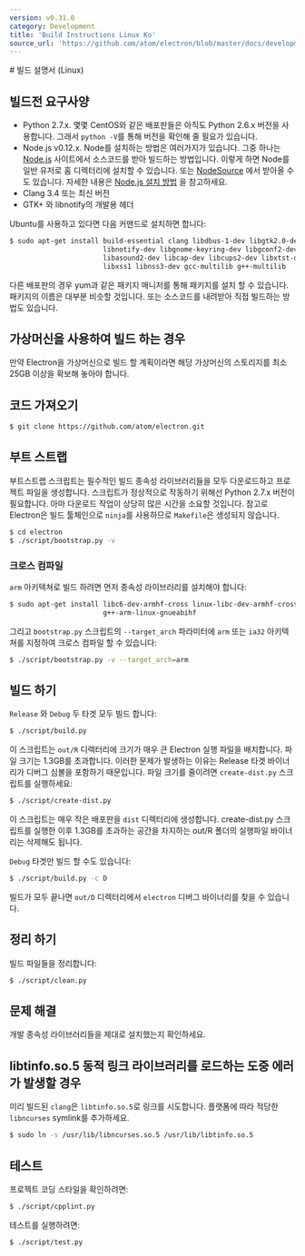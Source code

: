 ```yaml
---
version: v0.31.0
category: Development
title: 'Build Instructions Linux Ko'
source_url: 'https://github.com/atom/electron/blob/master/docs/development/build-instructions-linux-ko.md'
---
```


﻿# 빌드 설명서 (Linux)

## 빌드전 요구사양

* Python 2.7.x. 몇몇 CentOS와 같은 배포판들은 아직도 Python 2.6.x 버전을 사용합니다. 그래서 `python -V`를 통해 버전을 확인해 줄 필요가 있습니다.
* Node.js v0.12.x. Node를 설치하는 방법은 여러가지가 있습니다. 그중 하나는 [Node.js](http://nodejs.org) 사이트에서 소스코드를 받아 빌드하는 방법입니다.
이렇게 하면 Node를 일반 유저로 홈 디렉터리에 설치할 수 있습니다. 또는 [NodeSource](https://nodesource.com/blog/nodejs-v012-iojs-and-the-nodesource-linux-repositories) 에서 받아올 수도 있습니다.
자세한 내용은 [Node.js 설치 방법](https://github.com/joyent/node/wiki/Installation) 을 참고하세요.
* Clang 3.4 또는 최신 버전
* GTK+ 와 libnotify의 개발용 헤더

Ubuntu를 사용하고 있다면 다음 커맨드로 설치하면 합니다:

```bash
$ sudo apt-get install build-essential clang libdbus-1-dev libgtk2.0-dev \
                       libnotify-dev libgnome-keyring-dev libgconf2-dev \
                       libasound2-dev libcap-dev libcups2-dev libxtst-dev \
                       libxss1 libnss3-dev gcc-multilib g++-multilib
```

다른 배포판의 경우 yum과 같은 패키지 매니저를 통해 패키지를 설치 할 수 있습니다. 패키지의 이름은 대부분 비슷할 것입니다.
또는 소스코드를 내려받아 직접 빌드하는 방법도 있습니다.

## 가상머신을 사용하여 빌드 하는 경우

만약 Electron을 가상머신으로 빌드 할 계획이라면 해당 가상머신의 스토리지를 최소 25GB 이상을 확보해 놓아야 합니다.


## 코드 가져오기

```bash
$ git clone https://github.com/atom/electron.git
```

## 부트 스트랩

부트스트랩 스크립트는 필수적인 빌드 종속성 라이브러리들을 모두 다운로드하고 프로젝트 파일을 생성합니다.
스크립트가 정상적으로 작동하기 위해선 Python 2.7.x 버전이 필요합니다.
아마 다운로드 작업이 상당히 많은 시간을 소요할 것입니다.
참고로 Electron은 빌드 툴체인으로 `ninja`를 사용하므로 `Makefile`은 생성되지 않습니다.

```bash
$ cd electron
$ ./script/bootstrap.py -v
```

### 크로스 컴파일

`arm` 아키텍쳐로 빌드 하려면 먼저 종속성 라이브러리를 설치해야 합니다:

```bash
$ sudo apt-get install libc6-dev-armhf-cross linux-libc-dev-armhf-cross \
                       g++-arm-linux-gnueabihf
```

그리고 `bootstrap.py` 스크립트의 `--target_arch` 파라미터에 `arm` 또는 `ia32` 아키텍쳐를 지정하여 크로스 컴파일 할 수 있습니다:

```bash
$ ./script/bootstrap.py -v --target_arch=arm
```

## 빌드 하기

`Release` 와 `Debug` 두 타겟 모두 빌드 합니다:

```bash
$ ./script/build.py
```

이 스크립트는 `out/R` 디렉터리에 크기가 매우 큰 Electron 실행 파일을 배치합니다. 파일 크기는 1.3GB를 초과합니다.
이러한 문제가 발생하는 이유는 Release 타겟 바이너리가 디버그 심볼을 포함하기 때문입니다.
파일 크기를 줄이려면 `create-dist.py` 스크립트를 실행하세요:

```bash
$ ./script/create-dist.py
```

이 스크립트는 매우 작은 배포판을 `dist` 디렉터리에 생성합니다.
create-dist.py 스크립트를 실행한 이후 1.3GB를 초과하는 공간을 차지하는 out/R 폴더의 실행파일 바이너리는 삭제해도 됩니다.

`Debug` 타겟만 빌드 할 수도 있습니다:

```bash
$ ./script/build.py -c D
```

빌드가 모두 끝나면 `out/D` 디렉터리에서 `electron` 디버그 바이너리를 찾을 수 있습니다.

## 정리 하기

빌드 파일들을 정리합니다:

```bash
$ ./script/clean.py
```

## 문제 해결

개발 종속성 라이브러리들을 제대로 설치했는지 확인하세요.

## libtinfo.so.5 동적 링크 라이브러리를 로드하는 도중 에러가 발생할 경우

미리 빌드된 `clang`은 `libtinfo.so.5`로 링크를 시도합니다.
플랫폼에 따라 적당한 `libncurses` symlink를 추가하세요.

```bash
$ sudo ln -s /usr/lib/libncurses.so.5 /usr/lib/libtinfo.so.5
```

## 테스트

프로젝트 코딩 스타일을 확인하려면:

```bash
$ ./script/cpplint.py
```

테스트를 실행하려면:

```bash
$ ./script/test.py
```
